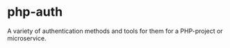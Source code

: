 # php-auth
A variety of authentication methods and tools for them for a PHP-project or microservice.
